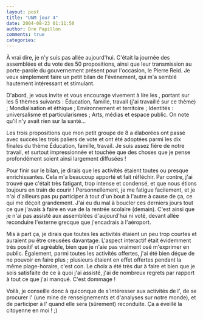 ```yaml
---
layout: post
title: "UNM jour 4"
date: 2004-08-23 01:11:50
author: Dre Papillon
comments: true
categories: 
---
```



À vrai dire, je n'y suis pas allée aujourd'hui.  C'était la journée des assemblées et du vote des 50 propositions, ainsi que leur transmission au porte-parole du gouvernement présent pour l'occasion, le  Pierre Reid.  Je veux simplement faire un petit bilan de l'événement, qui m'a semblé hautement intéressant et stimulant.

D'abord, je vous invite et vous encourage vivement à lire les , portant sur les 5 thèmes suivants : Éducation, famille, travail (j'ai travaillé sur ce thème) ; Mondialisation et éthique ; Environnement et territoire ; Identités : universalisme et particularismes ; Arts, médias et espace public.  On note qu'il n'y avait rien sur la santé...

Les trois propositions que mon petit groupe de 8 a élaborées ont passé avec succès les trois paliers de vote et ont été adoptées parmi les dix finales du thème Éducation, famille, travail.  Je suis assez fière de notre travail, et surtout impressionnée et touchée que des choses que je pense profondément soient ainsi largement diffusées !

Pour finir sur le bilan, je dirais que les activités étaient toutes ou presque enrichissantes.  Cela m'a beaucoup apporté et fait réfléchir.  Par contre, j'ai trouvé que c'était très fatigant, trop intense et condensé, et que nous étions toujours en train de courir !  Personnellement, je me fatigue facilement, et je n'ai d'ailleurs pas pu participer à tout d'un bout à l'autre à cause de ça, ce qui me déçoit grandement.  J'ai eu du mal à boucler ces derniers jours tout ce que j'avais à faire en vue de la rentrée scolaire (demain).  C'est ainsi que je n'ai pas assisté aux assemblées d'aujourd'hui ni voté, devant allée reconduire l'externe grecque que j'encadrais à l'aéroport.

Mis à part ça, je dirais que toutes les activités étaient un peu trop courtes et auraient pu être creusées davantage.  L'aspect interactif était évidemment très positif et agréable, bien que je n'aie pas vraiment osé m'exprimer en public.  Également, parmi toutes les activités offertes, j'ai été bien déçue de ne pouvoir en faire plus ; plusieurs étaient en effet offertes pendant la même plage-horaire, c'est con.  Le choix a été très dur à faire et bien que je sois satisfaite de ce à quoi j'ai assisté, j'ai de nombreux regrets par rapport à tout ce que j'ai manqué.  C'est dommage !

Voilà, je conseille donc à quiconque de s'intéresser aux activités de l', de se procurer l' (une mine de renseignements et d'analyses sur notre monde), et de participer à l' quand elle sera (sûrement) reconduite.  Ça a éveillé la citoyenne en moi ! ;)